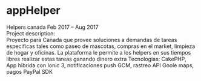 # appHelper
Helpers canada Feb 2017 – Aug 2017  
Project description:  
Proyecto para Canada que provee soluciones a demandas de tareas especificas tales como paseo de mascotas, compras en el market, limpieza de hogar y oficinas.  La plataforma le permite a los helpers en sus tiempos libres realizar estas tareas ganando dinero extra Tecnologias: CakePHP, App hibrida con Ionic 3, notificaciones push GCM, rastreo API Goole maps, pagos PayPal SDK
